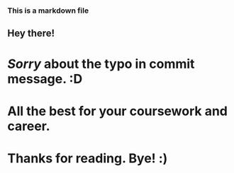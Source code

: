 ### This is a markdown file


## Hey there!

# *Sorry* about the typo in commit message. :D

# All the best for your coursework and career. 

# Thanks for reading. Bye! **:)**